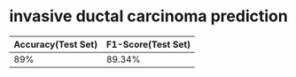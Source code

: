 # invasive ductal carcinoma prediction

| Accuracy(Test Set)  | F1-Score(Test Set) |
| ------------- | ------------- |
| 89%  | 89.34%  |
